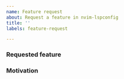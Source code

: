 ```yaml
---
name: Feature request
about: Request a feature in nvim-lspconfig
title: ''
labels: feature-request

---
```


<!-- Before reporting: search existing issues. Implementation of the language server spec itself is located in the neovim core repository and feature requests may be better suited for core. -->

### Requested feature

### Motivation
